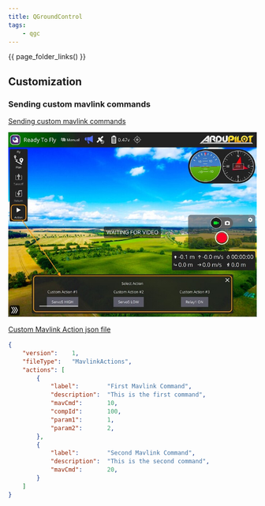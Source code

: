 ```yaml
---
title: QGroundControl
tags:
    - qgc
---
```


{{ page_folder_links() }}



## Customization
### Sending custom mavlink commands
[Sending custom mavlink commands](https://discuss.bluerobotics.com/t/sending-custom-mavlink-commands-with-qgc/17070)

![alt text](images/custom_actions.png)

[Custom Mavlink Action json file](https://docs.qgroundcontrol.com/master/en/qgc-user-guide/custom_actions/custom_actions.html#custom-actions-file)
```json
{
    "version":    1,
    "fileType":   "MavlinkActions",
    "actions": [
        {
            "label":        "First Mavlink Command",
            "description":  "This is the first command",
            "mavCmd":       10,
            "compId":       100,
            "param1":       1,
            "param2":       2,
        },
        {
            "label":        "Second Mavlink Command",
            "description":  "This is the second command",
            "mavCmd":       20,
        }
    ]
}
```